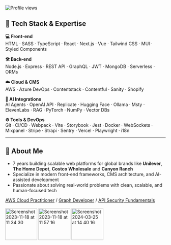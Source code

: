 ![Profile views](https://komarev.com/ghpvc/?username=martiniucanastasia&color=green)

## 🚀 Tech Stack & Expertise

**💻 Front-end**  
HTML · SASS · TypeScript · React · Next.js · Vue · Tailwind CSS · MUI · Styled Components  

**🛠️ Back-end**  
Node.js · Express · REST API · GraphQL · JWT · MongoDB · Serverless · ORMs  

**☁️ Cloud & CMS**  
AWS · Azure DevOps · Contentstack · Contentful · Sanity · Shopify  

**🧠 AI Integrations**  
AI Agents · OpenAI API · Replicate · Hugging Face · Ollama · Msty · ElevenLabs · RAG · PyTorch · NumPy · Vector DBs  

**⚙️ Tools & DevOps**  
Git · CI/CD · Webpack · Vite · Storybook · Jest · Docker · WebSockets · Mixpanel · Stripe · Strapi · Sentry · Vercel · Playwright · i18n  

---

## 🙂 About Me

- 7 years building scalable web platforms for global brands like **Unilever**, **The Home Depot**, **Costco Wholesale** and **Canyon Ranch**  
- Specialize in modern front-end frameworks, CMS architecture, and AI-assisted development  
- Passionate about solving real-world problems with clean, scalable, and human-focused tech

[AWS Cloud Practitioner](https://www.credly.com/badges/51ca1197-2374-4379-aee5-ea9356176354) /
[Graph Developer](https://www.apollographql.com/tutorials/certifications/3b9c0770-1887-4432-b687-42ce60ec066e) /
[API Security Fundamentals](https://www.credly.com/badges/60189fce-3d28-4e5e-8bca-a0ea816f6a8e/public_url) 
<br />
<br />
<img width="100" alt="Screenshot 2023-11-18 at 11 34 30" src="https://github.com/martiniucanastasia/martiniucanastasia/assets/86486215/7a1525c7-db22-4b9c-a021-e3bc92d1f2fc">
<img width="100" alt="Screenshot 2023-11-18 at 11 57 16" src="https://github.com/martiniucanastasia/martiniucanastasia/assets/86486215/3f388bcf-59e4-4a65-ba17-a737b8cec059">
<img width="100" alt="Screenshot 2024-03-25 at 14 40 16" src="https://github.com/martiniucanastasia/martiniucanastasia/assets/86486215/5f61ab36-38a8-43ac-b2dd-07f7575e4666">

<br/>
